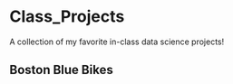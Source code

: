 # Class_Projects
A collection of my favorite in-class data science projects!


## Boston Blue Bikes

